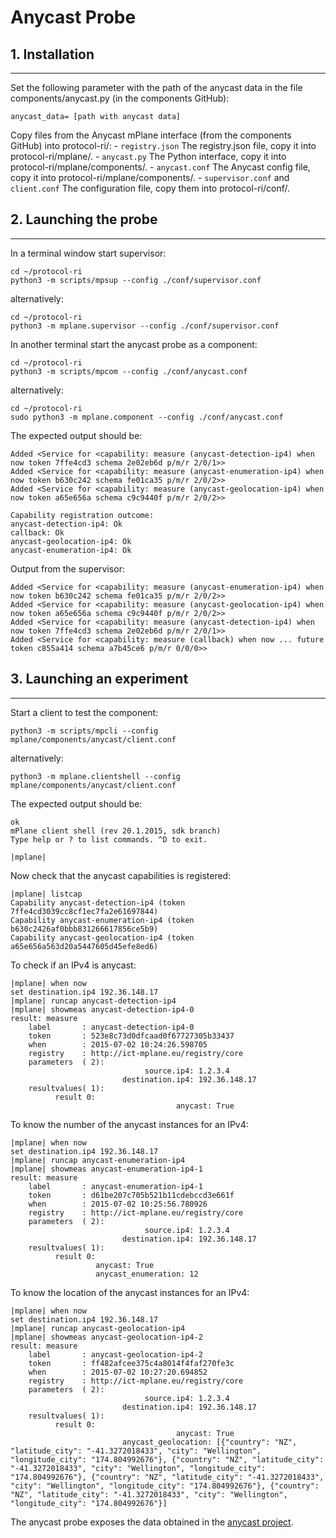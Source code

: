 # Anycast Probe

## 1. Installation
----------------------------------------
Set the following parameter with the path of the anycast data in the file components/anycast.py (in the components GitHub): 

```
anycast_data= [path with anycast data]
```

Copy files from the Anycast mPlane interface (from the components GitHub) into protocol-ri/:
    - `registry.json` The registry.json file, copy it into protocol-ri/mplane/.
    - `anycast.py` The Python interface, copy it into protocol-ri/mplane/components/.
    - `anycast.conf` The Anycast config file, copy it into protocol-ri/mplane/components/.
    - `supervisor.conf`  and `client.conf` The configuration file, copy them into protocol-ri/conf/.

## 2. Launching the probe
----------------------------------------

In a terminal window start supervisor:

```
cd ~/protocol-ri
python3 -m scripts/mpsup --config ./conf/supervisor.conf
```

alternatively:

```
cd ~/protocol-ri 
python3 -m mplane.supervisor --config ./conf/supervisor.conf
```

In another terminal start the anycast probe as a component:

```
cd ~/protocol-ri 
python3 -m scripts/mpcom --config ./conf/anycast.conf
```

alternatively:

```
cd ~/protocol-ri
sudo python3 -m mplane.component --config ./conf/anycast.conf
```
The expected output should be:
```
Added <Service for <capability: measure (anycast-detection-ip4) when now token 7ffe4cd3 schema 2e02eb6d p/m/r 2/0/1>>
Added <Service for <capability: measure (anycast-enumeration-ip4) when now token b630c242 schema fe01ca35 p/m/r 2/0/2>>
Added <Service for <capability: measure (anycast-geolocation-ip4) when now token a65e656a schema c9c9440f p/m/r 2/0/2>>

Capability registration outcome:
anycast-detection-ip4: Ok
callback: Ok
anycast-geolocation-ip4: Ok
anycast-enumeration-ip4: Ok

```

Output from the supervisor:
```
Added <Service for <capability: measure (anycast-enumeration-ip4) when now token b630c242 schema fe01ca35 p/m/r 2/0/2>>
Added <Service for <capability: measure (anycast-geolocation-ip4) when now token a65e656a schema c9c9440f p/m/r 2/0/2>>
Added <Service for <capability: measure (anycast-detection-ip4) when now token 7ffe4cd3 schema 2e02eb6d p/m/r 2/0/1>>
Added <Service for <capability: measure (callback) when now ... future token c855a414 schema a7b45ce6 p/m/r 0/0/0>>
```

## 3. Launching an experiment
----------------------------------------
Start a client to test the component:

```
python3 -m scripts/mpcli --config mplane/components/anycast/client.conf 
```
alternatively:

```
python3 -m mplane.clientshell --config mplane/components/anycast/client.conf 
```

The expected output should be:
```
ok
mPlane client shell (rev 20.1.2015, sdk branch)
Type help or ? to list commands. ^D to exit.

|mplane|
```

Now check that the anycast capabilities is registered:
```
|mplane| listcap
Capability anycast-detection-ip4 (token 7ffe4cd3039cc8cf1ec7fa2e61697844)
Capability anycast-enumeration-ip4 (token b630c2426af0bbb831266617856ce5b9)
Capability anycast-geolocation-ip4 (token a65e656a563d20a5447605d45efe8ed6)
```

To check if an IPv4 is anycast:
```
|mplane| when now
set destination.ip4 192.36.148.17
|mplane| runcap anycast-detection-ip4
|mplane| showmeas anycast-detection-ip4-0
result: measure
    label       : anycast-detection-ip4-0
    token       : 523e8c73d0dfcaad0f67727305b33437
    when        : 2015-07-02 10:24:26.598705
    registry    : http://ict-mplane.eu/registry/core
    parameters  ( 2): 
                              source.ip4: 1.2.3.4
                         destination.ip4: 192.36.148.17
    resultvalues( 1):
          result 0:
                                     anycast: True
```
To know the number of the anycast instances for an IPv4:
    
```
|mplane| when now
set destination.ip4 192.36.148.17
|mplane| runcap anycast-enumeration-ip4
|mplane| showmeas anycast-enumeration-ip4-1
result: measure
    label       : anycast-enumeration-ip4-1
    token       : d61be207c705b521b11cdebccd3e661f
    when        : 2015-07-02 10:25:56.780926
    registry    : http://ict-mplane.eu/registry/core
    parameters  ( 2): 
                              source.ip4: 1.2.3.4
                         destination.ip4: 192.36.148.17
    resultvalues( 1):
          result 0:
                   anycast: True
                   anycast_enumeration: 12
```
To know the location of the anycast instances for an IPv4:

```
|mplane| when now
set destination.ip4 192.36.148.17
|mplane| runcap anycast-geolocation-ip4
|mplane| showmeas anycast-geolocation-ip4-2
result: measure
    label       : anycast-geolocation-ip4-2
    token       : ff482afcee375c4a8014f4faf270fe3c
    when        : 2015-07-02 10:27:20.694852
    registry    : http://ict-mplane.eu/registry/core
    parameters  ( 2): 
                              source.ip4: 1.2.3.4
                         destination.ip4: 192.36.148.17
    resultvalues( 1):
          result 0:
                                     anycast: True
                         anycast_geolocation: [{"country": "NZ", "latitude_city": "-41.3272018433", "city": "Wellington", "longitude_city": "174.804992676"}, {"country": "NZ", "latitude_city": "-41.3272018433", "city": "Wellington", "longitude_city": "174.804992676"}, {"country": "NZ", "latitude_city": "-41.3272018433", "city": "Wellington", "longitude_city": "174.804992676"}, {"country": "NZ", "latitude_city": "-41.3272018433", "city": "Wellington", "longitude_city": "174.804992676"}]
```


The anycast probe exposes the data obtained in the [anycast project](http://www.infres.enst.fr/~drossi/anycast).
